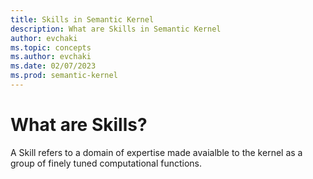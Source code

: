 ```yaml
---
title: Skills in Semantic Kernel
description: What are Skills in Semantic Kernel
author: evchaki
ms.topic: concepts
ms.author: evchaki
ms.date: 02/07/2023
ms.prod: semantic-kernel
---
```

# What are Skills?

A Skill refers to a domain of expertise made avaialble to the kernel as a group of finely tuned computational functions. 
